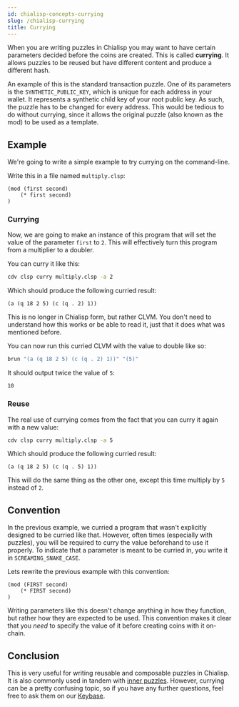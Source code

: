 ```yaml
---
id: chialisp-concepts-currying
slug: /chialisp-currying
title: Currying
---
```


When you are writing puzzles in Chialisp you may want to have certain parameters decided before the coins are created. This is called **currying**. It allows puzzles to be reused but have different content and produce a different hash.

An example of this is the standard transaction puzzle. One of its parameters is the `SYNTHETIC_PUBLIC_KEY`, which is unique for each address in your wallet. It represents a synthetic child key of your root public key. As such, the puzzle has to be changed for every address. This would be tedious to do without currying, since it allows the original puzzle (also known as the mod) to be used as a template.

## Example

We're going to write a simple example to try currying on the command-line.

Write this in a file named `multiply.clsp`:

```chialisp title="multiply.clsp"
(mod (first second)
    (* first second)
)
```

### Currying

Now, we are going to make an instance of this program that will set the value of the parameter `first` to `2`. This will effectively turn this program from a multiplier to a doubler.

You can curry it like this:

```bash
cdv clsp curry multiply.clsp -a 2
```

Which should produce the following curried result:

```chialisp
(a (q 18 2 5) (c (q . 2) 1))
```

This is no longer in Chialisp form, but rather CLVM. You don't need to understand how this works or be able to read it, just that it does what was mentioned before.

You can now run this curried CLVM with the value to double like so:

```bash
brun "(a (q 18 2 5) (c (q . 2) 1))" "(5)"
```

It should output twice the value of `5`:

```chialisp
10
```

### Reuse

The real use of currying comes from the fact that you can curry it again with a new value:

```bash
cdv clsp curry multiply.clsp -a 5
```

Which should produce the following curried result:

```chialisp
(a (q 18 2 5) (c (q . 5) 1))
```

This will do the same thing as the other one, except this time multiply by `5` instead of `2`.

## Convention

In the previous example, we curried a program that wasn't explicitly designed to be curried like that. However, often times (especially with puzzles), you will be required to curry the value beforehand to use it properly. To indicate that a parameter is meant to be curried in, you write it in `SCREAMING_SNAKE_CASE`.

Lets rewrite the previous example with this convention:

```chialisp title="multiply.clsp"
(mod (FIRST second)
    (* FIRST second)
)
```

Writing parameters like this doesn't change anything in how they function, but rather how they are expected to be used. This convention makes it clear that you _need_ to specify the value of it before creating coins with it on-chain.

## Conclusion

This is very useful for writing reusable and composable puzzles in Chialisp. It is also commonly used in tandem with [inner puzzles](/guides/chialisp-inner-puzzles). However, currying can be a pretty confusing topic, so if you have any further questions, feel free to ask them on our [Keybase](https://keybase.io/team/chia_network.public).
